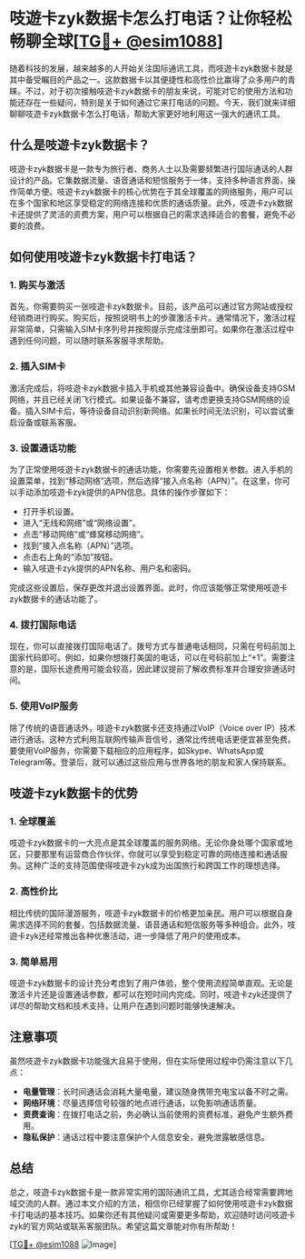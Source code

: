 # 吱遊卡zyk数据卡怎么打电话？让你轻松畅聊全球[[TG💪+ @esim1088](https://t.me/s/esim1088)]

随着科技的发展，越来越多的人开始关注国际通讯工具，而吱遊卡zyk数据卡就是其中备受瞩目的产品之一。这款数据卡以其便捷性和高性价比赢得了众多用户的青睐。不过，对于初次接触吱遊卡zyk数据卡的朋友来说，可能对它的使用方法和功能还存在一些疑问，特别是关于如何通过它来打电话的问题。今天，我们就来详细聊聊吱遊卡zyk数据卡怎么打电话，帮助大家更好地利用这一强大的通讯工具。

## 什么是吱遊卡zyk数据卡？

吱遊卡zyk数据卡是一款专为旅行者、商务人士以及需要频繁进行国际通话的人群设计的产品。它集数据流量、语音通话和短信服务于一体，支持多种语言界面，操作简单方便。吱遊卡zyk数据卡的核心优势在于其全球覆盖的网络服务，用户可以在多个国家和地区享受稳定的网络连接和优质的通话质量。此外，吱遊卡zyk数据卡还提供了灵活的资费方案，用户可以根据自己的需求选择适合的套餐，避免不必要的浪费。

## 如何使用吱遊卡zyk数据卡打电话？

### 1. 购买与激活

首先，你需要购买一张吱遊卡zyk数据卡。目前，该产品可以通过官方网站或授权经销商进行购买。购买后，按照说明书上的步骤激活卡片。通常情况下，激活过程非常简单，只需输入SIM卡序列号并按照提示完成注册即可。如果你在激活过程中遇到任何问题，可以随时联系客服寻求帮助。

### 2. 插入SIM卡

激活完成后，将吱遊卡zyk数据卡插入手机或其他兼容设备中。确保设备支持GSM网络，并且已经关闭飞行模式。如果设备不兼容，请考虑更换支持GSM网络的设备。插入SIM卡后，等待设备自动识别新网络。如果长时间无法识别，可以尝试重启设备或联系客服。

### 3. 设置通话功能

为了正常使用吱遊卡zyk数据卡的通话功能，你需要先设置相关参数。进入手机的设置菜单，找到“移动网络”选项，然后选择“接入点名称（APN）”。在这里，你可以手动添加吱遊卡zyk提供的APN信息。具体的操作步骤如下：

- 打开手机设置。
- 进入“无线和网络”或“网络设置”。
- 点击“移动网络”或“蜂窝移动网络”。
- 找到“接入点名称（APN）”选项。
- 点击右上角的“添加”按钮。
- 输入吱遊卡zyk提供的APN名称、用户名和密码。

完成这些设置后，保存更改并退出设置界面。此时，你应该能够正常使用吱遊卡zyk数据卡的通话功能了。

### 4. 拨打国际电话

现在，你可以直接拨打国际电话了。拨号方式与普通电话相同，只需在号码前加上国家代码即可。例如，如果你想拨打美国的电话，可以在号码前加上“+1”。需要注意的是，国际长途费用可能会较高，因此建议提前了解收费标准并合理安排通话时间。

### 5. 使用VoIP服务

除了传统的语音通话外，吱遊卡zyk数据卡还支持通过VoIP（Voice over IP）技术进行通话。这种方式利用互联网传输声音信号，通常比传统电话更便宜甚至免费。要使用VoIP服务，你需要下载相应的应用程序，如Skype、WhatsApp或Telegram等。登录后，就可以通过这些应用与世界各地的朋友和家人保持联系。

## 吱遊卡zyk数据卡的优势

### 1. 全球覆盖

吱遊卡zyk数据卡的一大亮点是其全球覆盖的服务网络。无论你身处哪个国家或地区，只要那里有运营商合作伙伴，你就可以享受到稳定可靠的网络连接和通话服务。这种广泛的支持范围使得吱遊卡zyk成为出国旅行和跨国工作的理想选择。

### 2. 高性价比

相比传统的国际漫游服务，吱遊卡zyk数据卡的价格更加亲民。用户可以根据自身需求选择不同的套餐，包括数据流量、语音通话和短信服务等多种组合。此外，吱遊卡zyk还经常推出各种优惠活动，进一步降低了用户的使用成本。

### 3. 简单易用

吱遊卡zyk数据卡的设计充分考虑到了用户体验，整个使用流程简单直观。无论是激活卡片还是设置通话参数，都可以在短时间内完成。同时，吱遊卡zyk还提供了详尽的帮助文档和技术支持，让用户在遇到问题时能够快速解决。

## 注意事项

虽然吱遊卡zyk数据卡功能强大且易于使用，但在实际使用过程中仍需注意以下几点：

- **电量管理**：长时间通话会消耗大量电量，建议随身携带充电宝以备不时之需。
- **网络环境**：尽量选择信号较强的地点进行通话，以免影响通话质量。
- **资费查询**：在拨打电话之前，务必确认当前使用的资费标准，避免产生额外费用。
- **隐私保护**：通话过程中要注意保护个人信息安全，避免泄露敏感信息。

## 总结

总之，吱遊卡zyk数据卡是一款非常实用的国际通讯工具，尤其适合经常需要跨地域交流的人群。通过本文介绍的方法，相信你已经掌握了如何使用吱遊卡zyk数据卡打电话的基本技巧。如果你还有其他疑问或需要更多帮助，欢迎随时访问吱遊卡zyk的官方网站或联系客服团队。希望这篇文章能对你有所帮助！

[[TG💪+ @esim1088](https://t.me/s/esim1088) ![Image](https://i.postimg.cc/4NQfJmqS/Snipaste-2025-05-13-00-14-12.png)]
